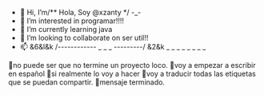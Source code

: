 - 👋 Hi, I’m/** Hola, Soy  @xzanty */ -_-
- 👀 I’m interested in  programar!!!! 
- 🌱 I’m currently learning  java 
- 💞️ I’m looking to collaborate on ser util!! 
- 📫 &6&l&k /------------           _   _  _   ---------/ &2&k
                                    _   _  _
                                     _ _   _
                                      _    _

<!---
xzanty/xzanty is a ✨ special ✨ repository because its `README.md` (this file) appears on your GitHub profile.
You can click the Preview link to take a look at your changes.
--->
👀no puede ser que no termine un proyecto loco. 
👀voy a empezar a escribir en español
👀si realmente lo voy a hacer
👀voy a traducir todas las etiquetas que se puedan compartir.
👀mensaje terminado.

